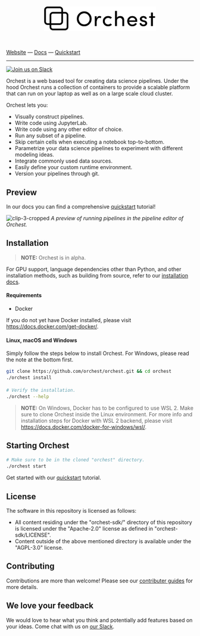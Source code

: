 <p align="center">
<a href="https://orchest.io">
  <img src="docs/source/img/logo.png" width="300px" />
</a>
</p>
<br/>

[Website](https://www.orchest.io) —
[Docs](https://orchest.readthedocs.io/en/latest/) —
[Quickstart](https://orchest.readthedocs.io/en/latest/getting_started/quickstart.html)

---

[![Join us on Slack](https://img.shields.io/badge/%20-Join%20us%20on%20Slack-blue?style=for-the-badge&logo=slack&labelColor=5c5c5c)](https://join.slack.com/t/orchest/shared_invite/zt-g6wooj3r-6XI8TCWJrXvUnXKdIKU_8w)

Orchest is a web based tool for creating data science pipelines. Under the hood Orchest runs a
collection of containers to provide a scalable platform that can run on your laptop as well as on a
large scale cloud cluster.

Orchest lets you:

- Visually construct pipelines.
- Write code using JupyterLab.
- Write code using any other editor of choice.
- Run any subset of a pipeline.
- Skip certain cells when executing a notebook top-to-bottom.
- Parametrize your data science pipelines to experiment with different modeling ideas.
- Integrate commonly used data sources.
- Easily define your custom runtime environment.
- Version your pipelines through git.

## Preview

In our docs you can find a comprehensive
[quickstart](https://orchest.readthedocs.io/en/latest/getting_started/quickstart.html) tutorial!

![clip-3-cropped](https://user-images.githubusercontent.com/1309307/82610401-95f25680-9bbe-11ea-9de3-b4dc44a1e01b.gif)
_A preview of running pipelines in the pipeline editor of Orchest._

## Installation

> **NOTE:** Orchest is in alpha.

For GPU support, language dependencies other than Python, and other installation methods, such as
building from source, refer to our [installation
docs](https://orchest.readthedocs.io/en/latest/getting_started/installation.html).

#### Requirements

- Docker

If you do not yet have Docker installed, please visit https://docs.docker.com/get-docker/.

#### Linux, macOS and Windows

Simply follow the steps below to install Orchest. For Windows, please read the note at the bottom first.

```bash
git clone https://github.com/orchest/orchest.git && cd orchest
./orchest install

# Verify the installation.
./orchest --help

```

> **NOTE:** On Windows, Docker has to be configured to use WSL 2. Make sure to clone Orchest inside
> the Linux environment. For more info and installation steps for Docker with WSL 2 backend, please
> visit https://docs.docker.com/docker-for-windows/wsl/.

## Starting Orchest

```bash
# Make sure to be in the cloned "orchest" directory.
./orchest start
```

Get started with our
[quickstart](https://orchest.readthedocs.io/en/latest/getting_started/quickstart.html) tutorial.

## License

The software in this repository is licensed as follows:

- All content residing under the "orchest-sdk/" directory of this repository is licensed under the
  "Apache-2.0" license as defined in "orchest-sdk/LICENSE".
- Content outside of the above mentioned directory is available under the "AGPL-3.0" license.

## Contributing

Contributions are more than welcome! Please see our
[contributer guides](https://orchest.readthedocs.io/en/latest/developer_guide/contributing.html)
for more details.

## We love your feedback

We would love to hear what you think and potentially add features based on your ideas. Come chat
with us on [our Slack](https://join.slack.com/t/orchest/shared_invite/zt-g6wooj3r-6XI8TCWJrXvUnXKdIKU_8w).
